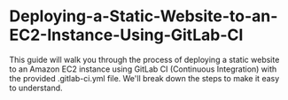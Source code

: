 # Deploying-a-Static-Website-to-an-EC2-Instance-Using-GitLab-CI
This guide will walk you through the process of deploying a static website to an Amazon EC2 instance using GitLab CI (Continuous Integration) with the provided .gitlab-ci.yml file. We'll break down the steps to make it easy to understand.
